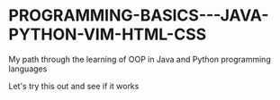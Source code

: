 # PROGRAMMING-BASICS---JAVA-PYTHON-VIM-HTML-CSS
My path through the learning of OOP in Java and Python programming languages

Let's try this out and see if it works
